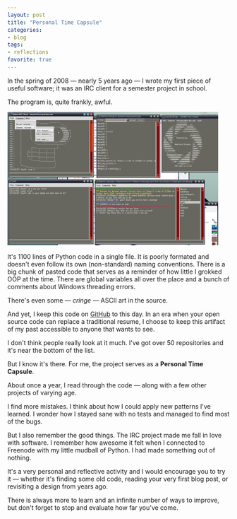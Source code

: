 ```yaml
---
layout: post
title: "Personal Time Capsule"
categories:
- blog
tags:
- reflections
favorite: true
---
```


In the spring of 2008 &mdash; nearly 5 years ago &mdash; I wrote my first piece of useful software; it
was an IRC client for a semester project in school.

The program is, quite frankly, awful.

<div class="pic">
  <img alt="Python IRC Client Screenshot" src="/static/pyirc.png">
</div>

It's 1100 lines of Python code in a single file. It is poorly formated and doesn't even follow
its own (non-standard) naming conventions. There is a big chunk of pasted code that serves as a
reminder of how little I grokked OOP at the time. There are global variables all over the place and 
a bunch of comments about Windows threading errors.

There's even some &mdash; *cringe* &mdash; ASCII art in the source.

And yet, I keep this code on [GitHub][code] to this day. In an era when your open source code can
replace a traditional resume, I choose to keep this artifact of my past accessible to anyone that
wants to see.

[code]: https://github.com/swanson/py-irc-client/blob/master/client.py

I don't think people really look at it much. I've got over 50 repositories and it's near the bottom of the 
list.

But I know it's there. For me, the project serves as a **Personal Time Capsule**.

About once a year, I read through the code &mdash; along with a few other projects of varying age.

I find more mistakes. I think about how I could apply new patterns I've learned. I wonder how I stayed
sane with no tests and managed to find most of the bugs.

But I also remember the good things. The IRC project made me fall in love with software. I remember how
awesome it felt when I connected to Freenode with my little mudball of Python. I had made something out 
of nothing.

It's a very personal and reflective activity and I would encourage you to try it &mdash; whether it's
finding some old code, reading your very first blog post, or revisiting a design from years ago.

There is always more to learn and an infinite number of ways to improve, but don't forget to stop and
evaluate how far you've come.
